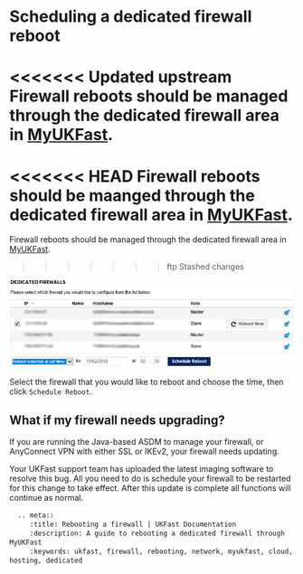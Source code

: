 # Scheduling a dedicated firewall reboot

<<<<<<< Updated upstream
Firewall reboots should be managed through the dedicated firewall area in [MyUKFast](https://my.ukfast.co.uk/server/dedicated-firewall.php).
=======
<<<<<<< HEAD
Firewall reboots should be maanged through the dedicated firewall area in [MyUKFast](https://my.ukfast.co.uk/server/dedicated-firewall.php).
=======
Firewall reboots should be managed through the dedicated firewall area in [MyUKFast](https://my.ukfast.co.uk/server/dedicated-firewall.php).
>>>>>>> ftp
>>>>>>> Stashed changes

![firewallrebootscreen](files/FirewallRebootscreen.png)

Select the firewall that you would like to reboot and choose the time, then click `Schedule Reboot`.


## What if my firewall needs upgrading?

If you are running the Java-based ASDM to manage your firewall, or AnyConnect VPN with either SSL or IKEv2, your firewall needs updating.

Your UKFast support team has uploaded the latest imaging software to resolve this bug. All you need to do is schedule your firewall to be restarted for this change to take effect.  After this update is complete all functions will continue as normal.


```eval_rst
  .. meta::
     :title: Rebooting a firewall | UKFast Documentation
     :description: A guide to rebooting a dedicated firewall through MyUKFast
     :keywords: ukfast, firewall, rebooting, network, myukfast, cloud, hosting, dedicated
```
